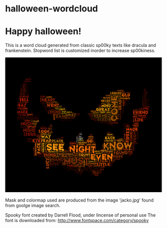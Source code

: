 # halloween-wordcloud

# Happy halloween!
This is a word cloud generated from classic sp00ky texts like dracula and frankenstein.
Stopword list is customized inorder to increase sp00kiness.

![2sp00ky4me](halloween.png?raw=true "Title")

Mask and colormap used are produced from the image 'jacko.jpg' found from goolge image search.

Spooky font created by Darrell Flood, under lincense of personal use
The font is downloaded from:
http://www.fontspace.com/category/spooky

